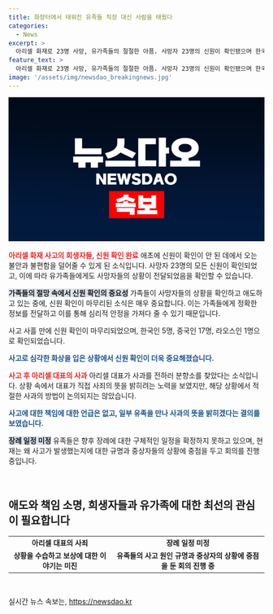 ```yaml
---
title: 화장터에서 태워진 유족들 직장 대신 사람을 태웠다
categories:
  - News
excerpt: >
  아리셀 화재로 23명 사망, 유가족들의 절절한 아픔. 사망자 23명의 신원이 확인됐으며 한국인 5명, 중국인 17명, 라오스인 1명이었다. 유족들은 고통스러운 상황 가운데 목걸이를 통해 사랑하는 이의 얼굴을 기억했다. 아리셀 대표는 사죄하고 유가족들과 만남을 갖었지만 보상에 대한 이야기는 등장하지 않았다. 장례는 아직 미정이며 중상자들의 상태가 우려된다. 유가족들은 원인 규명이 우선이라고 밝혔다. (150자)
feature_text: >
  아리셀 화재로 23명 사망, 유가족들의 절절한 아픔. 사망자 23명의 신원이 확인됐으며 한국인 5명, 중국인 17명, 라오스인 1명이었다. 유족들은 고통스러운 상황 가운데 목걸이를 통해 사랑하는 이의 얼굴을 기억했다. 아리셀 대표는 사죄하고 유가족들과 만남을 갖었지만 보상에 대한 이야기는 등장하지 않았다. 장례는 아직 미정이며 중상자들의 상태가 우려된다. 유가족들은 원인 규명이 우선이라고 밝혔다. (150자)
image: '/assets/img/newsdao_breakingnews.jpg'
---
```


<p><img src="/assets/img/newsdao_breakingnews.jpg" alt="koreaapp 속보" /></p>

<p><b><span style="color: #ee2323;">아리셀 화재 사고의 희생자들, 신원 확인 완료</span></b>
애초에 신원이 확인이 안 된 데에서 오는 불안과 불편함을 덜어줄 수 있게 된 소식입니다. 사망자 23명의 모든 신원이 확인되었고, 이에 따라 유가족들에게도 사망자들의 상황이 전달되었음을 확인할 수 있습니다.</p>

<p><b><span style="background-color: #21538527;">가족들의 절망 속에서 신원 확인의 중요성</span></b>
가족들이 사망자들의 상황을 확인하고 애도하고 있는 중에, 신원 확인이 마무리된 소식은 매우 중요합니다. 이는 가족들에게 정확한 정보를 전달하고 이를 통해 심리적 안정을 가져다 줄 수 있기 때문입니다.</p>

<p data-ke-size="size16">사고 사흘 만에 신원 확인이 마무리되었으며, 한국인 5명, 중국인 17명, 라오스인 1명으로 확인되었습니다.</p>

<p><b><span style="color: #1a5490;">사고로 심각한 화상을 입은 상황에서 신원 확인이 더욱 중요해졌습니다.</span></b></p>

<p><b><span style="color: #ee2323;">사고 후 아리셀 대표의 사과</span></b>
아리셀 대표가 사과를 전하러 분향소를 찾았다는 소식입니다. 상황 속에서 대표가 직접 사죄의 뜻을 밝히려는 노력을 보였지만, 해당 상황에서 적절한 사과의 방법이 논의되지는 않았습니다.</p>

<p><b><span style="color: #1a5490;">사고에 대한 책임에 대한 언급은 없고, 일부 유족을 만나 사과의 뜻을 밝히겠다는 결의를 보였습니다.</span></b></p>

<p><b><span style="background-color: #21538527;">장례 일정 미정</span></b>
유족들은 향후 장례에 대한 구체적인 일정을 확정하지 못하고 있으며, 현재는 왜 사고가 발생했는지에 대한 규명과 중상자들의 상황에 중점을 두고 회의를 진행 중입니다.</p>

<p data-ke-size="size16">&nbsp;</p>

<h2 data-ke-size="size26">애도와 책임 소명, 희생자들과 유가족에 대한 최선의 관심이 필요합니다</h2>

<table>
<tbody>
<tr>
<td style="text-align: center; height: 17px;"><b>아리셀 대표의 사죄</b></td>
<td style="text-align: center; height: 17px;"><b>장례 일정 미정</b></td>
</tr>
<tr>
<td style="text-align: center; height: 17px;"><b>상황을 수습하고 보상에 대한 이야기는 미진</b></td>
<td style="text-align: center; height: 17px;"><b>유족들의 사고 원인 규명과 중상자의 상황에 중점을 둔 회의 진행 중</b></td>
</tr>
</tbody>
</table>

<p data-ke-size="size16">&nbsp;</p>
실시간 뉴스 속보는, <a href="https://newsdao.kr" rel="dofollow">https://newsdao.kr</a>


